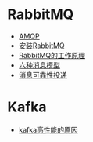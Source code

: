 # RabbitMQ
- <a href="../RabbitMQ/AMQP.md">AMQP</a>
- <a href="../RabbitMQ/安装RabbitMQ.md">安装RabbitMQ</a>
- <a href="../RabbitMQ/RabbitMQ的工作原理.md">RabbitMQ的工作原理</a>
- <a href="../RabbitMQ/六种消息模型.md">六种消息模型</a>
- <a href="../RabbitMQ/消息可靠性投递.md">消息可靠性投递</a>

# Kafka
- <a href="../kafka/kafka高性能的原因.md">kafka高性能的原因</a>
